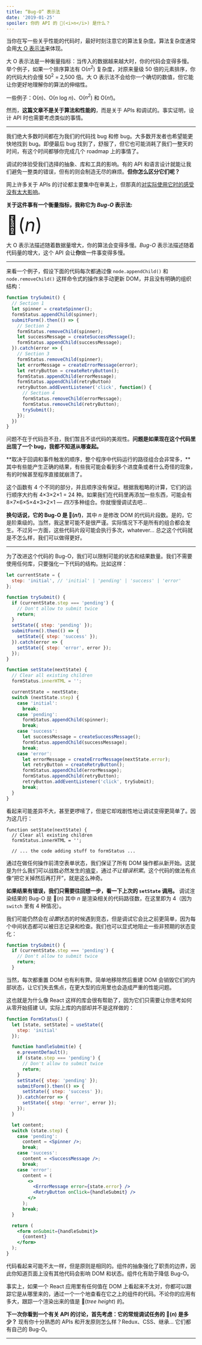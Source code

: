 ```yaml
---
title: “Bug-O” 表示法
date: '2019-01-25'
spoiler: 你的 API 的 🐞(<i>n</i>) 是什么？
---
```


当你在写一些关乎性能的代码时，最好时刻注意它的算法复杂度。算法复杂度通常会用[大 O 表示法](https://rob-bell.net/2009/06/a-beginners-guide-to-big-o-notation/)来体现。

大 O 表示法是一种衡量指标：当传入的数据越来越大时，你的代码会变得多慢。举个例子，如果一个排序算法有 O(<i>n<sup>2</sup></i>) 复杂度，对原来量级 50 倍的元素排序，你的代码大约会慢 50<sup>2</sup> = 2,500 倍。大 O 表示法不会给你一个确切的数值，但它能让你更好地理解你的算法的伸缩性。

一些例子：O(<i>n</i>)、O(<i>n</i> log <i>n</i>)、O(<i>n<sup>2</sup></i>) 和 O(<i>n!</i>)。


然而，**这篇文章不是关于算法和性能的**，而是关于 APIs 和调试的。事实证明，设计 API 时也需要考虑类似的事情。

---

我们绝大多数时间都在为我们的代码找 bug 和修 bug。大多数开发者也希望能更快地找到 bug。即便最后 bug 找到了，舒服了，但它也可能消耗了我们一整天的时间，有这个时间都够你完成几个 roadmap 上的事情了。

调试的体验受我们选择的抽象、库和工具的影响。有的 API 和语言设计就能让我们避免一整类的错误，但有的则会制造无尽的麻烦。**但你怎么区分它们呢？**

网上许多关于 APIs 的讨论都主要集中在审美上，但那真的[对实际使用它时的感受没有太大影响](/optimized-for-change/)。

**关于这件事有一个衡量指标，我称它为 *Bug-O* 表示法:**

<font size="40">🐞(<i>n</i>)</font>

大 O 表示法描述随着数据量增大，你的算法会变得多慢。*Bug-O* 表示法描述随着代码量的增大，这个 API 会让**你**做一件事变得多慢。

---

来看一个例子，假设下面的代码每次都通过像 `node.appendChild()` 和 `node.removeChild()` 这样命令式的操作来手动更新 DOM，并且没有明确的组织结构：

```jsx
function trySubmit() {
  // Section 1
  let spinner = createSpinner();
  formStatus.appendChild(spinner);
  submitForm().then(() => {
  	// Section 2
    formStatus.removeChild(spinner);
    let successMessage = createSuccessMessage();
    formStatus.appendChild(successMessage);
  }).catch(error => {
  	// Section 3
    formStatus.removeChild(spinner);
    let errorMessage = createErrorMessage(error);
    let retryButton = createRetryButton();
    formStatus.appendChild(errorMessage);
    formStatus.appendChild(retryButton)
    retryButton.addEventListener('click', function() {
      // Section 4
      formStatus.removeChild(errorMessage);
      formStatus.removeChild(retryButton);
      trySubmit();
    });
  })
}
```

问题不在于代码丑不丑，我们暂且不谈代码的美观性。**问题是如果现在这个代码里出现了一个 bug，我都不知道从哪查起。**

**取决于回调和事件触发的顺序，整个程序中代码运行的路径组合会非常多，**其中有些能产生正确的结果，有些我可能会看到多个进度条或者什么奇怪的现象，有的时候甚至程序直接就崩溃了。

这个函数有 4 个不同的部分，并且顺序没有保证。根据我粗略的计算，它们的运行顺序大约有 4×3×2×1 = 24 种。如果我们在代码里再添加一些东西，可能会有 8×7×6×5×4×3×2×1 — *四万*多种组合。你就慢慢调试去吧...

**换句话说，它的 Bug-O 是 🐞(<i>n!</i>)**，其中 *n* 是修改 DOM 的代码片段数。是的，它是阶乘级的。当然，我这里可能不是很严谨。实际情况下不是所有的组合都会发生。不过另一方面，这些代码片段可能会执行多次，whatever... 总之这个代码就是不怎么样，我们可以做得更好。

---

为了改进这个代码的 Bug-O，我们可以限制可能的状态和结果数量。我们不需要使用任何库，只要强化一下代码的结构。比如这样：

```jsx
let currentState = {
  step: 'initial', // 'initial' | 'pending' | 'success' | 'error'
};

function trySubmit() {
  if (currentState.step === 'pending') {
    // Don't allow to submit twice
    return;
  }
  setState({ step: 'pending' });
  submitForm().then(() => {
    setState({ step: 'success' });
  }).catch(error => {
    setState({ step: 'error', error });
  });
}

function setState(nextState) {
  // Clear all existing children
  formStatus.innerHTML = '';

  currentState = nextState;
  switch (nextState.step) {
    case 'initial':
      break;
    case 'pending':
      formStatus.appendChild(spinner);
      break;
    case 'success':
      let successMessage = createSuccessMessage();
      formStatus.appendChild(successMessage);
      break;
    case 'error':
      let errorMessage = createErrorMessage(nextState.error);
      let retryButton = createRetryButton();
      formStatus.appendChild(errorMessage);
      formStatus.appendChild(retryButton);
      retryButton.addEventListener('click', trySubmit);
      break;
  }
}
```

看起来可能差异不大，甚至更啰嗦了，但是它却戏剧性地让调试变得更简单了。因为这几行：

```jsx{3}
function setState(nextState) {
  // Clear all existing children
  formStatus.innerHTML = '';

  // ... the code adding stuff to formStatus ...
```

通过在做任何操作前清空表单状态，我们保证了所有 DOM 操作都从新开始。这就是为什么我们可以战胜必然发生的[墒变](/the-elements-of-ui-engineering/)，通过*不让错误积累*。这个代码的做法有点像“把它关掉然后再打开”，就是这么神奇。

**如果结果有错误，我们只需要往回想一步，看一下上次的 `setState` 调用。** 调试渲染结果的 Bug-O 是 🐞(*n*) 其中 *n* 是渲染相关的代码路径数，在这里即为 4（因为 `switch` 里有 4 种情况）。

我们可能仍然会在*设置*状态的时候遇到竞态，但是调试它会比之前更简单，因为每个中间状态都可以被日志记录和检查。我们也可以显式地阻止一些非预期的状态变化：

```jsx
function trySubmit() {
  if (currentState.step === 'pending') {
    // Don't allow to submit twice
    return;
  }
```

当然，每次都重置 DOM 也有利有弊。简单地移除然后重建 DOM 会销毁它们的内部状态，让它们失去焦点，在更大型的应用里也会造成严重的性能问题。

这也就是为什么像 React 这样的库会很有帮助了，因为它们只需要让你思考如何从零开始搭建 UI，实际上库的内部却并不是这样做的：

```jsx
function FormStatus() {
  let [state, setState] = useState({
    step: 'initial'
  });

  function handleSubmit(e) {
    e.preventDefault();
    if (state.step === 'pending') {
      // Don't allow to submit twice
      return;
    }
    setState({ step: 'pending' });
    submitForm().then(() => {
      setState({ step: 'success' });
    }).catch(error => {
      setState({ step: 'error', error });
    });
  }

  let content;
  switch (state.step) {
    case 'pending':
      content = <Spinner />;
      break;
    case 'success':
      content = <SuccessMessage />;
      break;
    case 'error':
      content = (
        <>
          <ErrorMessage error={state.error} />
          <RetryButton onClick={handleSubmit} />
        </>
      );
      break;
  }

  return (
    <form onSubmit={handleSubmit}>
      {content}
    </form>
  );
}
```

代码看起来可能不太一样，但是原则是相同的。组件的抽象强化了职责的边界，因此你知道页面上没有其他代码会影响 DOM 和状态。组件化有助于降低 Bug-O。

事实上，如果一个 React 应用里有任何值在 DOM 上看起来不太对，你都可以跟踪它是从哪里来的，通过一个一个地查看在它之上的组件的代码。不论你的应用有多大，跟踪一个渲染出来的值是 🐞(*tree height*) 的。

**下一次你看到一个有关 API 的讨论，首先考虑：它的常规调试任务的 🐞(*n*) 是多少？** 现有你十分熟悉的 APIs 和开发原则怎么样？Redux、CSS、继承... 它们都有自己的 Bug-O。

---
